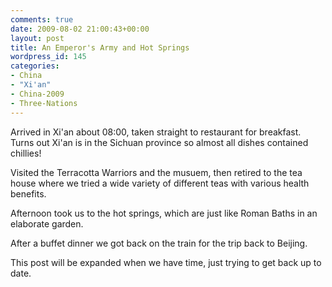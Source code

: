 ```yaml
---
comments: true
date: 2009-08-02 21:00:43+00:00
layout: post
title: An Emperor's Army and Hot Springs
wordpress_id: 145
categories:
- China
- "Xi'an"
- China-2009
- Three-Nations
---
```


Arrived in Xi'an about 08:00, taken straight to restaurant for breakfast. Turns out Xi'an is in the Sichuan province so almost all dishes contained chillies!

Visited the Terracotta Warriors and the musuem, then retired to the tea house where we tried a wide variety of different teas with various health benefits.

Afternoon took us to the hot springs, which are just like Roman Baths in an elaborate garden.

After a buffet dinner we got back on the train for the trip back to Beijing.

This post will be expanded when we have time, just trying to get back up to date.
